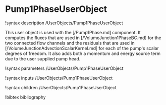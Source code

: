 # Pump1PhaseUserObject

!syntax description /UserObjects/Pump1PhaseUserObject

This user object is used with the [/Pump1Phase.md] component. It
computes the fluxes that are used in [/VolumeJunction1PhaseBC.md] for the two
connected flow channels and the residuals that are used in
[/VolumeJunctionAdvectionScalarKernel.md] for each of the pump's
scalar degrees of freedom. It also adds both a momentum and energy source term
due to the user supplied pump head.

!syntax parameters /UserObjects/Pump1PhaseUserObject

!syntax inputs /UserObjects/Pump1PhaseUserObject

!syntax children /UserObjects/Pump1PhaseUserObject

!bibtex bibliography
